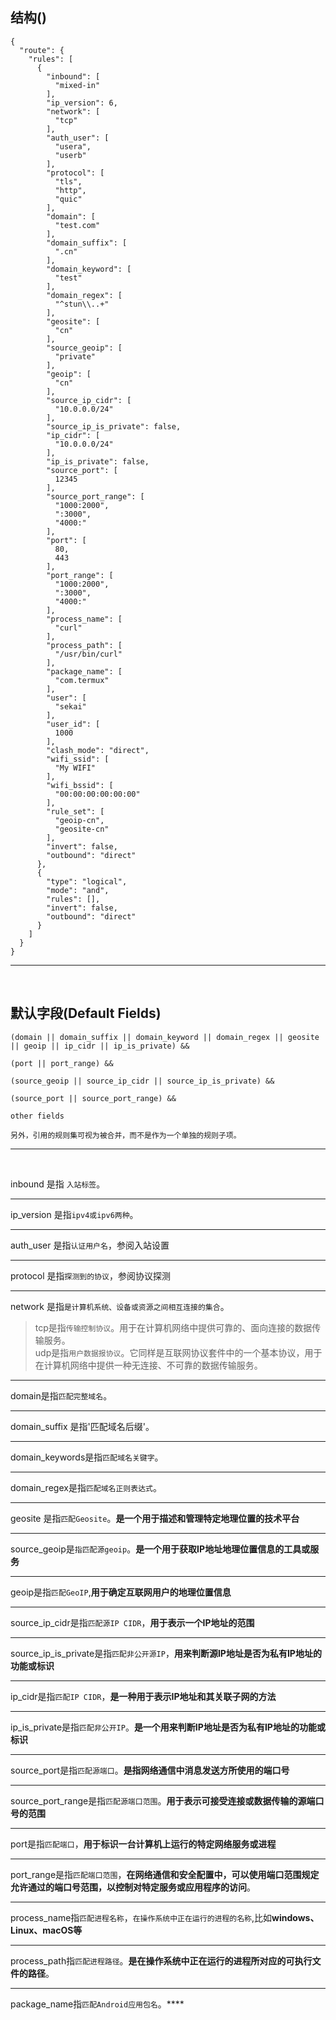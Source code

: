## 结构()
```
{
  "route": {
    "rules": [
      {
        "inbound": [                                
          "mixed-in"
        ],
        "ip_version": 6,
        "network": [
          "tcp"
        ],
        "auth_user": [
          "usera",
          "userb"
        ],
        "protocol": [
          "tls",
          "http",
          "quic"
        ],
        "domain": [
          "test.com"
        ],
        "domain_suffix": [
          ".cn"
        ],
        "domain_keyword": [
          "test"
        ],
        "domain_regex": [
          "^stun\\..+"
        ],
        "geosite": [
          "cn"
        ],
        "source_geoip": [
          "private"
        ],
        "geoip": [
          "cn"
        ],
        "source_ip_cidr": [
          "10.0.0.0/24"
        ],
        "source_ip_is_private": false,
        "ip_cidr": [
          "10.0.0.0/24"
        ],
        "ip_is_private": false,
        "source_port": [
          12345
        ],
        "source_port_range": [
          "1000:2000",
          ":3000",
          "4000:"
        ],
        "port": [
          80,
          443
        ],
        "port_range": [
          "1000:2000",
          ":3000",
          "4000:"
        ],
        "process_name": [
          "curl"
        ],
        "process_path": [
          "/usr/bin/curl"
        ],
        "package_name": [
          "com.termux"
        ],
        "user": [
          "sekai"
        ],
        "user_id": [
          1000
        ],
        "clash_mode": "direct",
        "wifi_ssid": [
          "My WIFI"
        ],
        "wifi_bssid": [
          "00:00:00:00:00:00"
        ],
        "rule_set": [
          "geoip-cn",
          "geosite-cn"
        ],
        "invert": false,
        "outbound": "direct"
      },
      {
        "type": "logical",
        "mode": "and",
        "rules": [],
        "invert": false,
        "outbound": "direct"
      }
    ]
  }
}
```

---
<br>

## 默认字段(Default Fields)

```
(domain || domain_suffix || domain_keyword || domain_regex || geosite || geoip || ip_cidr || ip_is_private) &&

(port || port_range) &&

(source_geoip || source_ip_cidr || source_ip_is_private) &&

(source_port || source_port_range) &&

other fields

另外，引用的规则集可视为被合并，而不是作为一个单独的规则子项。
```

---

<br>

inbound 是指 `入站标签`。  

---

ip_version 是指`ipv4或ipv6两种`。  

---

auth_user  是指`认证用户名`，参阅入站设置  

---

protocol  是指`探测到的协议`，参阅协议探测

---

network 是指`是计算机系统、设备或资源之间相互连接的集合`。  
>tcp是指`传输控制协议`。用于在计算机网络中提供可靠的、面向连接的数据传输服务。    
>udp是指`用户数据报协议`。它同样是互联网协议套件中的一个基本协议，用于在计算机网络中提供一种无连接、不可靠的数据传输服务。

---

domain是指`匹配完整域名`。  

---

domain_suffix  是指'匹配域名后缀'。

---

domain_keywords是指`匹配域名关键字`。  

---

domain_regex是指`匹配域名正则表达式`。

---
geosite 是指`匹配Geosite`。**是一个用于描述和管理特定地理位置的技术平台**  

---

source_geoip是`指匹配源geoip`。**是一个用于获取IP地址地理位置信息的工具或服务**

---

geoip是指`匹配GeoIP`,**用于确定互联网用户的地理位置信息**

---

source_ip_cidr是指`匹配源IP CIDR`，**用于表示一个IP地址的范围**

---

source_ip_is_private是指`匹配非公开源IP`，**用来判断源IP地址是否为私有IP地址的功能或标识**  

---

ip_cidr是指`匹配IP CIDR`，**是一种用于表示IP地址和其关联子网的方法**

---

ip_is_private是指`匹配非公开IP`。**是一个用来判断IP地址是否为私有IP地址的功能或标识**

---

source_port是指`匹配源端口`。**是指网络通信中消息发送方所使用的端口号**

---

source_port_range是指`匹配源端口范围`。**用于表示可接受连接或数据传输的源端口号的范围**

---

port是指`匹配端口`，**用于标识一台计算机上运行的特定网络服务或进程**

---

port_range是指`匹配端口范围`，**在网络通信和安全配置中，可以使用端口范围规定允许通过的端口号范围，以控制对特定服务或应用程序的访问**。

---

process_name指`匹配进程名称`，`在操作系统中正在运行的进程的名称`,比如**windows、Linux、macOS等**

---

process_path指`匹配进程路径`。**是在操作系统中正在运行的进程所对应的可执行文件的路径**。  

---

package_name指`匹配Android应用包名`。****


